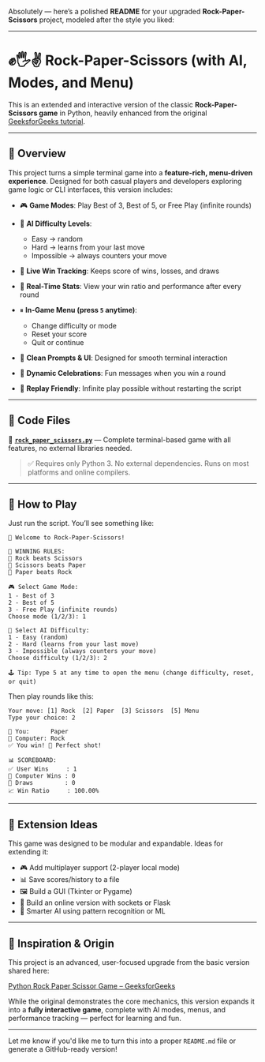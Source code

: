 Absolutely — here’s a polished **README** for your upgraded **Rock-Paper-Scissors** project, modeled after the style you liked:

---

# ✊🖐✌ Rock-Paper-Scissors (with AI, Modes, and Menu)

This is an extended and interactive version of the classic **Rock-Paper-Scissors game** in Python, heavily enhanced from the original [GeeksforGeeks tutorial](https://www.geeksforgeeks.org/python/python-program-implement-rock-paper-scissor-game/).

---

## 🧠 Overview

This project turns a simple terminal game into a **feature-rich, menu-driven experience**. Designed for both casual players and developers exploring game logic or CLI interfaces, this version includes:

* 🎮 **Game Modes**: Play Best of 3, Best of 5, or Free Play (infinite rounds)
* 🧠 **AI Difficulty Levels**:

  * Easy → random
  * Hard → learns from your last move
  * Impossible → always counters your move
* 🎯 **Live Win Tracking**: Keeps score of wins, losses, and draws
* 🧾 **Real-Time Stats**: View your win ratio and performance after every round
* ⏸ **In-Game Menu (press `5` anytime)**:

  * Change difficulty or mode
  * Reset your score
  * Quit or continue
* 🧼 **Clean Prompts & UI**: Designed for smooth terminal interaction
* 🎉 **Dynamic Celebrations**: Fun messages when you win a round
* 🔁 **Replay Friendly**: Infinite play possible without restarting the script

---

## 📂 Code Files

🔸 **[`rock_paper_scissors.py`](./rock_paper_scissors.py)** — Complete terminal-based game with all features, no external libraries needed.

> ✅ Requires only Python 3. No external dependencies. Runs on most platforms and online compilers.

---

## 🚀 How to Play

Just run the script. You’ll see something like:

```text
👋 Welcome to Rock-Paper-Scissors!

📜 WINNING RULES:
🔹 Rock beats Scissors
🔹 Scissors beats Paper
🔹 Paper beats Rock

🎮 Select Game Mode:
1 - Best of 3
2 - Best of 5
3 - Free Play (infinite rounds)
Choose mode (1/2/3): 1

🧠 Select AI Difficulty:
1 - Easy (random)
2 - Hard (learns from your last move)
3 - Impossible (always counters your move)
Choose difficulty (1/2/3): 2

🕹 Tip: Type 5 at any time to open the menu (change difficulty, reset, or quit)
```

Then play rounds like this:

```text
Your move: [1] Rock  [2] Paper  [3] Scissors  [5] Menu
Type your choice: 2

🧑 You:      Paper
🤖 Computer: Rock
✅ You win! 🎯 Perfect shot!

📊 SCOREBOARD:
✅ User Wins     : 1
🤖 Computer Wins : 0
🤝 Draws         : 0
📈 Win Ratio     : 100.00%
```

---

## 🧱 Extension Ideas

This game was designed to be modular and expandable. Ideas for extending it:

* 🎮 Add multiplayer support (2-player local mode)
* 📊 Save scores/history to a file
* 🖼 Build a GUI (Tkinter or Pygame)
* 📡 Build an online version with sockets or Flask
* 🧠 Smarter AI using pattern recognition or ML

---

## 🧬 Inspiration & Origin

This project is an advanced, user-focused upgrade from the basic version shared here:

[Python Rock Paper Scissor Game – GeeksforGeeks](https://www.geeksforgeeks.org/python/python-program-implement-rock-paper-scissor-game/)

While the original demonstrates the core mechanics, this version expands it into a **fully interactive game**, complete with AI modes, menus, and performance tracking — perfect for learning and fun.

---

Let me know if you'd like me to turn this into a proper `README.md` file or generate a GitHub-ready version!
